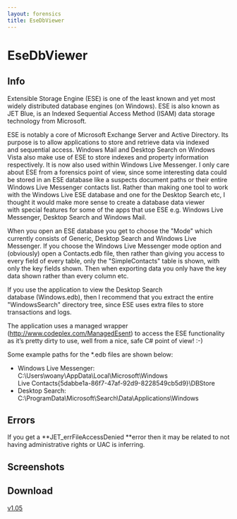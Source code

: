 ```yaml
---
layout: forensics
title: EseDbViewer
---
```


# EseDbViewer #

## Info ##

Extensible Storage Engine (ESE) is one of the least known and yet most widely distributed database engines (on Windows). ESE is also known as JET Blue, is an Indexed Sequential Access Method (ISAM) data storage technology from Microsoft. 

ESE is notably a core of Microsoft Exchange Server and Active Directory. Its purpose is to allow applications to store and retrieve data via indexed and sequential access. Windows Mail and Desktop Search on Windows Vista also make use of ESE to store indexes and property information respectively. It is now also used within Windows Live Messenger. I only care about ESE from a forensics point of view, since some interesting data could be stored in an ESE database like a suspects document paths or their entire Windows Live Messenger contacts list. Rather than making one tool to work with the Windows Live ESE database and one for the Desktop Search etc, I thought it would make more sense to create a database data viewer with special features for some of the apps that use ESE e.g. Windows Live Messenger, Desktop Search and Windows Mail. 

When you open an ESE database you get to choose the "Mode" which currently consists of Generic, Desktop Search and Windows Live Messenger. If you choose the Windows Live Messenger mode option and (obviously) open a Contacts.edb file, then rather than giving you access to every field of every table, only the "SimpleContacts" table is shown, with only the key fields shown. Then when exporting data you only have the key data shown rather than every column etc. 

If you use the application to view the Desktop Search database (Windows.edb), then I recommend that you extract the entire "WindowsSearch" directory tree, since ESE uses extra files to store transactions and logs. 

The application uses a managed wrapper (http://www.codeplex.com/ManagedEsent) to access the ESE functionality as it’s pretty dirty to use, well from a nice, safe C# point of view! :-) 

Some example paths for the *.edb files are shown below: 

- Windows Live Messenger: C:\Users\woany\AppData\Local\Microsoft\Windows Live Contacts\{5dabbe1a-86f7-47af-92d9-8228549cb5d9}\DBStore 
- Desktop Search: C:\ProgramData\Microsoft\Search\Data\Applications\Windows 
 
## Errors ##

If you get a **JET_errFileAccessDenied **error then it may be related to not having administrative rights or UAC is inferring. 

## Screenshots ##

## Download ##

[v1.05](http://www.woanware.co.uk/downloads/EseDbViewer.v.1.0.5.zip)
